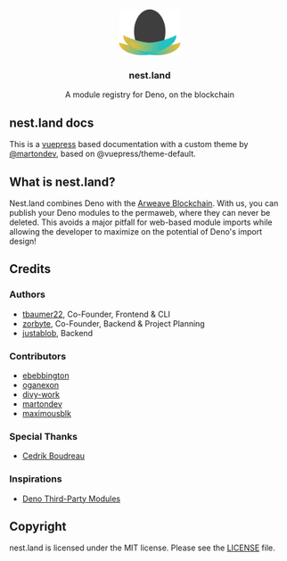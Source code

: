 <br />
<p align="center">
  <a href="https://nest.land/">
    <img src="../assets/logo_light.png" alt="nest.land logo (light version)" width="110">
  </a>

  <h3 align="center">nest.land</h3>

  <p align="center">
    A module registry for Deno, on the blockchain
 </p>
</p>

## nest.land docs

This is a [vuepress](https://vuepress.vuejs.org/) based documentation with a custom theme by [@martondev](https://github.com/MartonDev), based on @vuepress/theme-default.

## What is nest.land?

Nest.land combines Deno with the [Arweave Blockchain](https://www.arweave.org/). With us, you can publish your Deno modules to the permaweb, where they can never be deleted. This avoids a major pitfall for web-based module imports while allowing the developer to maximize on the potential of Deno's import design!

## Credits

### Authors

- [tbaumer22](https://github.com/tbaumer22), Co-Founder, Frontend & CLI
- [zorbyte](https://github.com/zorbyte), Co-Founder, Backend & Project Planning
- [justablob](https://github.com/justablob), Backend

### Contributors

- [ebebbington](https://github.com/ebebbington)
- [oganexon](https://github.com/oganexon)
- [divy-work](https://github.com/divy-work)
- [martondev](https://github.com/MartonDev)
- [maximousblk](https://github.com/maximousblk)

### Special Thanks

- [Cedrik Boudreau](https://github.com/cedriking)

### Inspirations

- [Deno Third-Party Modules](https://deno.land/x)

## Copyright

nest.land is licensed under the MIT license. Please see the [LICENSE](../LICENSE) file.
